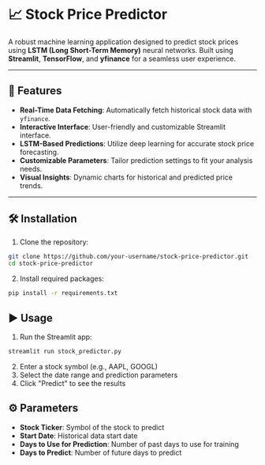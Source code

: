 # 📈 Stock Price Predictor

A robust machine learning application designed to predict stock prices using **LSTM (Long Short-Term Memory)** neural networks. Built using **Streamlit**, **TensorFlow**, and **yfinance** for a seamless user experience.

---

## 🚀 Features

- **Real-Time Data Fetching**: Automatically fetch historical stock data with `yfinance`.
- **Interactive Interface**: User-friendly and customizable Streamlit interface.
- **LSTM-Based Predictions**: Utilize deep learning for accurate stock price forecasting.
- **Customizable Parameters**: Tailor prediction settings to fit your analysis needs.
- **Visual Insights**: Dynamic charts for historical and predicted price trends.

---

## 🛠️ Installation

1. Clone the repository:
```bash
git clone https://github.com/your-username/stock-price-predictor.git
cd stock-price-predictor
```

2. Install required packages:
```bash
pip install -r requirements.txt
```

## ▶️ Usage

1. Run the Streamlit app:
```bash
streamlit run stock_predictor.py
```

2. Enter a stock symbol (e.g., AAPL, GOOGL)
3. Select the date range and prediction parameters
4. Click "Predict" to see the results

## ⚙️ Parameters

- **Stock Ticker**: Symbol of the stock to predict
- **Start Date**: Historical data start date
- **Days to Use for Prediction**: Number of past days to use for training
- **Days to Predict**: Number of future days to predict
